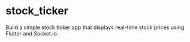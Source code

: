 # stock_ticker
Build a simple stock ticker app that displays real-time stock prices using Flutter and Socket.io.
